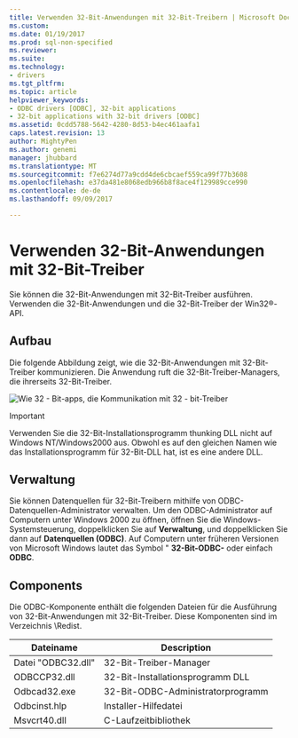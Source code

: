 ```yaml
---
title: Verwenden 32-Bit-Anwendungen mit 32-Bit-Treibern | Microsoft Docs
ms.custom: 
ms.date: 01/19/2017
ms.prod: sql-non-specified
ms.reviewer: 
ms.suite: 
ms.technology:
- drivers
ms.tgt_pltfrm: 
ms.topic: article
helpviewer_keywords:
- ODBC drivers [ODBC], 32-bit applications
- 32-bit applications with 32-bit drivers [ODBC]
ms.assetid: 0cdd5788-5642-4280-8d53-b4ec461aafa1
caps.latest.revision: 13
author: MightyPen
ms.author: genemi
manager: jhubbard
ms.translationtype: MT
ms.sourcegitcommit: f7e6274d77a9cdd4de6cbcaef559ca99f77b3608
ms.openlocfilehash: e37da481e8068edb966b8f8ace4f129989cce990
ms.contentlocale: de-de
ms.lasthandoff: 09/09/2017

---
```

# <a name="using-32-bit-applications-with-32-bit-drivers"></a>Verwenden 32-Bit-Anwendungen mit 32-Bit-Treiber
Sie können die 32-Bit-Anwendungen mit 32-Bit-Treiber ausführen. Verwenden die 32-Bit-Anwendungen und die 32-Bit-Treiber der Win32®-API.  
  
## <a name="architecture"></a>Aufbau  
 Die folgende Abbildung zeigt, wie die 32-Bit-Anwendungen mit 32-Bit-Treiber kommunizieren. Die Anwendung ruft die 32-Bit-Treiber-Managers, die ihrerseits 32-Bit-Treiber.  
  
 ![Wie 32 &#45; Bit-apps, die Kommunikation mit 32 &#45; bit-Treiber](../../odbc/microsoft/media/sdka6.gif "sdka6")  
  
> [!IMPORTANT]  
>  Verwenden Sie die 32-Bit-Installationsprogramm thunking DLL nicht auf Windows NT/Windows2000 aus. Obwohl es auf den gleichen Namen wie das Installationsprogramm für 32-Bit-DLL hat, ist es eine andere DLL.  
  
## <a name="administration"></a>Verwaltung  
 Sie können Datenquellen für 32-Bit-Treibern mithilfe von ODBC-Datenquellen-Administrator verwalten. Um den ODBC-Administrator auf Computern unter Windows 2000 zu öffnen, öffnen Sie die Windows-Systemsteuerung, doppelklicken Sie auf **Verwaltung**, und doppelklicken Sie dann auf **Datenquellen (ODBC)**. Auf Computern unter früheren Versionen von Microsoft Windows lautet das Symbol " **32-Bit-ODBC-** oder einfach **ODBC**.  
  
## <a name="components"></a>Components  
 Die ODBC-Komponente enthält die folgenden Dateien für die Ausführung von 32-Bit-Anwendungen mit 32-Bit-Treiber. Diese Komponenten sind im Verzeichnis \Redist.  
  
|Dateiname|Description|  
|---------------|-----------------|  
|Datei "ODBC32.dll"|32-Bit-Treiber-Manager|  
|ODBCCP32.dll|32-Bit-Installationsprogramm DLL|  
|Odbcad32.exe|32-Bit-ODBC-Administratorprogramm|  
|Odbcinst.hlp|Installer-Hilfedatei|  
|Msvcrt40.dll|C-Laufzeitbibliothek|
